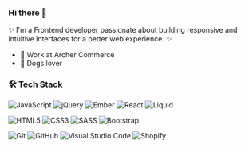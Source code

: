 ### Hi there 👋

✨ I'm a Frontend developer passionate about building responsive and intuitive interfaces for a better web experience. ✨
- 💼 Work at Archer Commerce
- 🐶 Dogs lover

### 🛠 Tech Stack
![JavaScript](https://img.shields.io/badge/javascript-%23323330.svg?style=flat-square&logo=javascript&logoColor=%23F7DF1E) ![jQuery](https://img.shields.io/badge/jquery-%230769AD.svg?style=flat-square&logo=jquery&logoColor=white) ![Ember](https://img.shields.io/badge/ember-1C1E24?style=flat-square&logo=ember.js&logoColor=#D04A37) ![React](https://img.shields.io/badge/react-%2320232a.svg?style=flat-square&logo=react&logoColor=%2361DAFB) ![Liquid](https://img.shields.io/badge/Liquid-%231572B6?style=flat-square&logo=liquid)

![HTML5](https://img.shields.io/badge/html5-%23E34F26.svg?style=flat-square&logo=html5&logoColor=white) ![CSS3](https://img.shields.io/badge/css3-%231572B6.svg?style=flat-square&logo=css3&logoColor=white) ![SASS](https://img.shields.io/badge/SASS-hotpink.svg?style=flat-square&logo=SASS&logoColor=white) ![Bootstrap](https://img.shields.io/badge/bootstrap-%238511FA.svg?style=flat-square&logo=bootstrap&logoColor=white)

![Git](https://img.shields.io/badge/git-%23F05033.svg?style=flat-square&logo=git&logoColor=white) ![GitHub](https://img.shields.io/badge/github-%23121011.svg?style=flat-square&logo=github&logoColor=white) ![Visual Studio Code](https://img.shields.io/badge/-VSCode-%23007ACC?style=flat-square&logo=visual-studio-code) ![Shopify](https://img.shields.io/badge/-Shopify-%23F7DF1C?style=flat-square&logo=shopify&logoColor=000000&labelColor=%success&color=%success)

<!--
**NicolleJimenez/NicolleJimenez** is a ✨ _special_ ✨ repository because its `README.md` (this file) appears on your GitHub profile.

Here are some ideas to get you started:

- 🔭 I’m currently working on ...
- 🌱 I’m currently learning ...
- 👯 I’m looking to collaborate on ...
- 🤔 I’m looking for help with ...
- 💬 Ask me about ...
- 📫 How to reach me: ...
- 😄 Pronouns: ...
- ⚡ Fun fact: ...
-->

